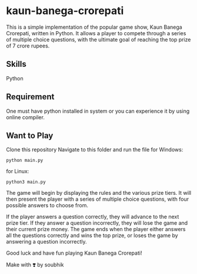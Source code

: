 # kaun-banega-crorepati
This is a simple implementation of the popular game show, Kaun Banega Crorepati, written in Python.
It allows a player to compete through a series of multiple choice questions, with the ultimate goal of reaching the top prize of 7 crore rupees.

## Skills
Python

## Requirement
One must have python installed in system or you can experience it by using online compiler.

## Want to Play
Clone this repository 
Navigate to this folder and run the file 
for Windows:

```python main.py ```
    
for Linux:

```python3 main.py```

The game will begin by displaying the rules and the various prize tiers. It will then present the player with a series of multiple choice questions, with four possible answers to choose from.

If the player answers a question correctly, they will advance to the next prize tier. If they answer a question incorrectly, they will lose the game and their current prize money. The game ends when the player either answers all the questions correctly and wins the top prize, or loses the game by answering a question incorrectly.

Good luck and have fun playing Kaun Banega Crorepati!

Make with :heavy_heart_exclamation: by soubhik
